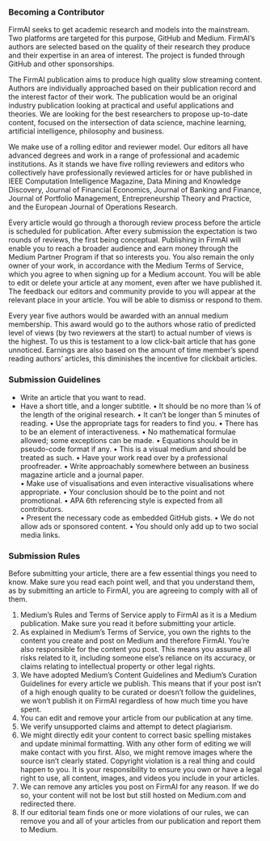 ### Becoming a Contributor

FirmAI seeks to get academic research and models into the mainstream. Two platforms are targeted for this purpose, GitHub and Medium. FirmAI’s authors are selected based on the quality of their research they produce and their expertise in an area of interest. The project is funded through GitHub and other sponsorships. 

The FirmAI publication aims to produce high quality slow streaming content. Authors are individually approached based on their publication record and the interest factor of their work. The publication would be an original industry publication looking at practical and useful applications and theories. We are looking for the best researchers to propose up-to-date content, focused on the intersection of data science, machine learning, artificial intelligence, philosophy and business. 

We make use of a rolling editor and reviewer model. Our editors all have advanced degrees and work in a range of professional and academic institutions. As it stands we have five rolling reviewers and editors who collectively have professionally reviewed articles for or have published in IEEE Computation Intelligence Magazine, Data Mining and Knowledge Discovery, Journal of Financial Economics, Journal of Banking and Finance, Journal of Portfolio Management, Entrepreneurship Theory and Practice, and the European Journal of Operations Research. 

Every article would go through a thorough review process before the article is scheduled for publication. After every submission the expectation is two rounds of reviews, the first being conceptual. Publishing in FirmAI will enable you to reach a broader audience and earn money through the Medium Partner Program if that so interests you. You also remain the only owner of your work, in accordance with the Medium Terms of Service, which you agree to when signing up for a Medium account. You will be able to edit or delete your article at any moment, even after we have published it. The feedback our editors and community provide to you will appear at the relevant place in your article. You will be able to dismiss or respond to them.

Every year five authors would be awarded with an annual medium membership. This award would go to the authors whose ratio of predicted level of views (by two reviewers at the start) to actual number of views is the highest. To us this is testament to a low click-bait article that has gone unnoticed. Earnings are also based on the amount of time member’s spend reading authors’ articles, this diminishes the incentive for clickbait articles. 

### Submission Guidelines

* Write an article that you want to read. 
* Have a short title, and a longer subtitle. 
•	It should be no more than ¼ of the length of the original research. 
•	It can’t be longer than 5 minutes of reading. 
•	Use the appropriate tags for readers to find you. 
•	There has to be an element of interactiveness. 
•	No mathematical formulae allowed; some exceptions can be made.
•	Equations should be in pseudo-code format if any. 
•	This is a visual medium and should be treated as such. 
•	Have your work read over by a professional proofreader. 
•	Write approachably somewhere between an business magazine article and a journal paper.  
•	Make use of visualisations and even interactive visualisations where appropriate.
•	Your conclusion should be to the point and not promotional. 
•	APA 6th referencing style is expected from all contributors.  
•	Present the necessary code as embedded GitHub gists. 
•	We do not allow ads or sponsored content.
•	You should only add up to two social media links. 

### Submission Rules

Before submitting your article, there are a few essential things you need to know. Make sure you read each point well, and that you understand them, as by submitting an article to FirmAI, you are agreeing to comply with all of them.

1.	Medium’s Rules and Terms of Service apply to FirmAI as it is a Medium publication. Make sure you read it before submitting your article.
2.	As explained in Medium’s Terms of Service, you own the rights to the content you create and post on Medium and therefore FirmAI. You’re also responsible for the content you post. This means you assume all risks related to it, including someone else’s reliance on its accuracy, or claims relating to intellectual property or other legal rights.
3.	We have adopted Medium’s Content Guidelines and Medium’s Curation Guidelines for every article we publish. This means that if your post isn’t of a high enough quality to be curated or doesn’t follow the guidelines, we won’t publish it on FirmAI regardless of how much time you have spent. 
4.	You can edit and remove your article from our publication at any time.
5.	We verify unsupported claims and attempt to detect plagiarism. 
6.	We might directly edit your content to correct basic spelling mistakes and update minimal formatting. With any other form of editing we will make contact with you first. Also, we might remove images where the source isn’t clearly stated. Copyright violation is a real thing and could happen to you. It is your responsibility to ensure you own or have a legal right to use, all content, images, and videos you include in your articles.
7.	We can remove any articles you post on FirmAI for any reason. If we do so, your content will not be lost but still hosted on Medium.com and redirected there.
8.	If our editorial team finds one or more violations of our rules, we can remove you and all of your articles from our publication and report them to Medium.
